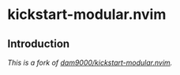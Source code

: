 # kickstart-modular.nvim

## Introduction

*This is a fork of [dam9000/kickstart-modular.nvim]([https://github.com/dam9000/kickstart-modular.nvim]).*
